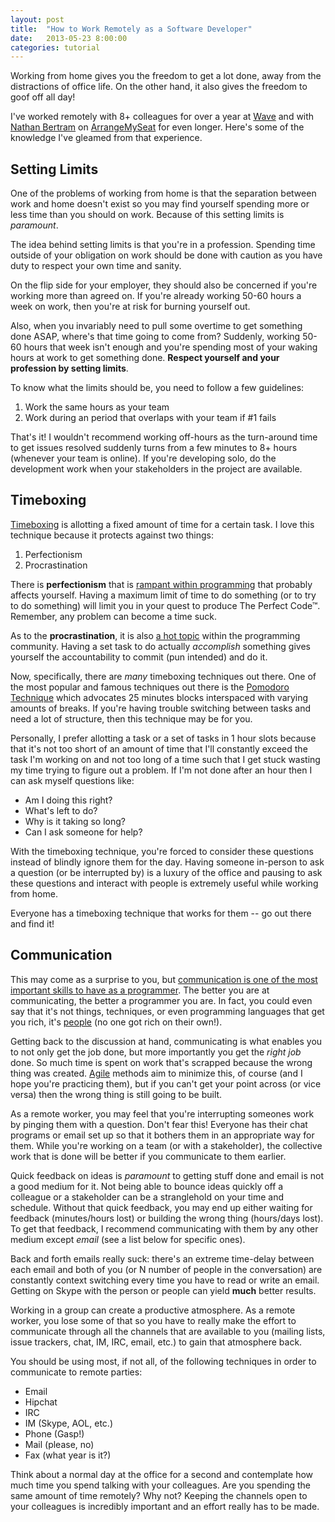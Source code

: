 ```yaml
---
layout: post
title:  "How to Work Remotely as a Software Developer"
date:   2013-05-23 8:00:00
categories: tutorial
---
```


Working from home gives you the freedom to get a lot done, away from the distractions of office life. On the other hand, it also gives the freedom to goof off all day! 

I've worked remotely with 8+ colleagues for over a year at [Wave](https://www.waveapps.com/) and with [Nathan Bertram](http://trueperspective.net/) on [ArrangeMySeat](https://arrangemyseat.com) for even longer. Here's some of the knowledge I've gleamed from that experience.

## Setting Limits

One of the problems of working from home is that the separation between work and home doesn't exist so you may find yourself spending more or less time than you should on work. Because of this setting limits is *paramount*.

The idea behind setting limits is that you're in a profession. Spending time outside of your obligation on work should be done with caution as you have duty to respect your own time and sanity. 

On the flip side for your employer, they should also be concerned if you're working more than agreed on. If you're already working 50-60 hours a week on work, then you're at risk for burning yourself out. 

Also, when you invariably need to pull some overtime to get something done ASAP, where's that time going to come from? Suddenly, working 50-60 hours that week isn't enough and you're spending most of your waking hours at work to get something done. **Respect yourself and your profession by setting limits**.

To know what the limits should be, you need to follow a few guidelines:

1. Work the same hours as your team
2. Work during an period that overlaps with your team if #1 fails

That's it! I wouldn't recommend working off-hours as the turn-around time to get issues resolved suddenly turns from a few minutes to 8+ hours (whenever your team is online). If you're developing solo, do the development work when your stakeholders in the project are available.

## Timeboxing

[Timeboxing](http://en.wikipedia.org/wiki/Timeboxing) is allotting a fixed amount of time for a certain task.  I love this technique because it protects against two things:

1. Perfectionism
2. Procrastination

There is **perfectionism** that is [rampant within programming](http://stackoverflow.com/questions/1196405/how-to-keep-yourself-from-perfectionism-when-coding) that probably affects yourself. Having a maximum limit of time to do something (or to try to do something) will limit you in your quest to produce The Perfect Code™. Remember, any problem can become a time suck.

As to the **procrastination**, it is also [a hot topic](http://www.codinghorror.com/blog/2009/03/procrastination-and-the-bikeshed-effect.html) within the programming community. Having a set task to do actually *accomplish* something gives yourself the accountability to commit (pun intended) and do it.

Now, specifically, there are *many* timeboxing techniques out there. One of the most popular and famous techniques out there is the [Pomodoro Technique](http://en.wikipedia.org/wiki/Pomodoro_Technique) which advocates 25 minutes blocks interspaced with varying amounts of breaks. If you're having trouble switching between tasks and need a lot of structure, then this technique may be for you.

Personally, I prefer allotting a task or a set of tasks in 1 hour slots because that it's not too short of an amount of time that I'll constantly exceed the task I'm working on and not too long of a time such that I get stuck wasting my time trying to figure out a problem. If I'm not done after an hour then I can ask myself questions like:

* Am I doing this right?
* What's left to do?
* Why is it taking so long?
* Can I ask someone for help?

With the timeboxing technique, you're forced to consider these questions instead of blindly ignore them for the day. Having someone in-person to ask a question (or be interrupted by) is a luxury of the office and pausing to ask these questions and interact with people is extremely useful while working from home.

Everyone has a timeboxing technique that works for them -- go out there and find it!

## Communication

This may come as a surprise to you, but [communication is one of the most important skills to have as a programmer](http://www.codinghorror.com/blog/2011/02/how-to-write-without-writing.html). The better you are at communicating, the better a programmer you are. In fact, you could even say that it's not things, techniques, or even programming languages that get you rich, it's [people](http://www.imdb.com/title/tt0070723/) (no one got rich on their own!).

Getting back to the discussion at hand, communicating is what enables you to not only get the job done, but more importantly you get the *right job* done.  So much time is spent on work that's scrapped because the wrong thing was created. [Agile](http://en.wikipedia.org/wiki/Agile_software_development) methods aim to minimize this, of course (and I hope you're practicing them), but if you can't get your point across (or vice versa) then the wrong thing is still going to be built.

As a remote worker, you may feel that you're interrupting someones work by pinging them with a question. Don't fear this! Everyone has their chat programs or email set up so that it bothers them in an appropriate way for them. While you're working on a team (or with a stakeholder), the collective work that is done will be better if you communicate to them earlier.

Quick feedback on ideas is *paramount* to getting stuff done and email is not a good medium for it. Not being able to bounce ideas quickly off a colleague or a stakeholder can be a stranglehold on your time and schedule. Without that quick feedback, you may end up either waiting for feedback (minutes/hours lost) or building the wrong thing (hours/days lost).  To get that feedback, I recommend communicating with them by any other medium except *email* (see a list below for specific ones).

Back and forth emails really suck: there's an extreme time-delay between each email and both of you (or N number of people in the conversation) are constantly context switching every time you have to read or write an email. Getting on Skype with the person or people can yield **much** better results.

Working in a group can create a productive atmosphere. As a remote worker, you lose some of that so you have to really make the effort to communicate through all the channels that are available to you (mailing lists, issue trackers, chat, IM, IRC, email, etc.) to gain that atmosphere back.

You should be using most, if not all, of the following techniques in order to communicate to remote parties:

* Email
* Hipchat
* IRC
* IM (Skype, AOL, etc.)
* Phone (Gasp!)
* Mail (please, no)
* Fax (what year is it?)

Think about a normal day at the office for a second and contemplate how much time you spend talking with your colleagues. Are you spending the same amount of time remotely? Why not? Keeping the channels open to your colleagues is incredibly important and an effort really has to be made.
